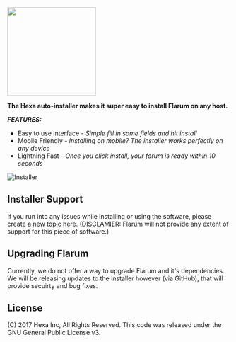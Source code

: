 <img src="https://myhexa.co/back/assets/img/logo.png" alt="" width="200">


**The Hexa auto-installer makes it super easy to install Flarum on any host.**

**_FEATURES:_**

* Easy to use interface - _Simple fill in some fields and hit install_
* Mobile Friendly - _Installing on mobile? The installer works perfectly on any device_
* Lightning Fast - _Once you click install, your forum is ready within 10 seconds_



![Installer](https://flarum.myhexa.co/img/screenshot.png)



## Installer Support

If you run into any issues while installing or using the software, please create a new topic [here](https://community.myhexa.co/t/flarum-installer). (DISCLAMIER: Flarum will not provide any extent of support for this piece of software.)

## Upgrading Flarum

Currently, we do not offer a way to upgrade Flarum and it's dependencies. We will be releasing updates to the installer however (via GitHub), that will provide secuirty and bug fixes.

## License

(C) 2017 Hexa Inc, All Rights Reserved. This code was released under the GNU General Public License v3.
